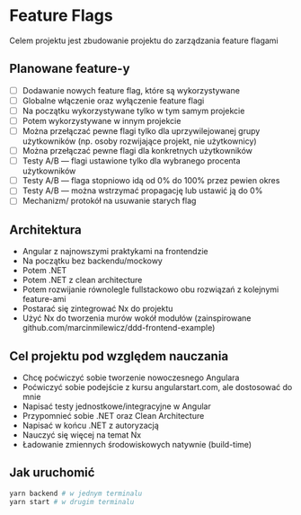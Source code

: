 # Feature Flags

Celem projektu jest zbudowanie projektu do zarządzania feature flagami

## Planowane feature-y

- [ ] Dodawanie nowych feature flag, które są wykorzystywane
- [ ] Globalne włączenie oraz wyłączenie feature flagi
- [ ] Na początku wykorzystywane tylko w tym samym projekcie
- [ ] Potem wykorzystywane w innym projekcie
- [ ] Można przełączać pewne flagi tylko dla uprzywilejowanej grupy użytkowników (np. osoby rozwijające projekt, nie użytkownicy)
- [ ] Można przełączać pewne flagi dla konkretnych użytkowników
- [ ] Testy A/B — flagi ustawione tylko dla wybranego procenta użytkowników
- [ ] Testy A/B — flaga stopniowo idą od 0% do 100% przez pewien okres
- [ ] Testy A/B — można wstrzymać propagację lub ustawić ją do 0%
- [ ] Mechanizm/ protokół na usuwanie starych flag

## Architektura

- Angular z najnowszymi praktykami na frontendzie 
- Na początku bez backendu/mockowy
- Potem .NET
- Potem .NET z clean architecture
- Potem rozwijanie równolegle fullstackowo obu rozwiązań z kolejnymi feature-ami
- Postarać się zintegrować Nx do projektu
- Użyć Nx do tworzenia murów wokół modułów (zainspirowane github.com/marcinmilewicz/ddd-frontend-example)

## Cel projektu pod względem nauczania

- Chcę poćwiczyć sobie tworzenie nowoczesnego Angulara
- Poćwiczyć sobie podejście z kursu angularstart.com, ale dostosować do mnie
- Napisać testy jednostkowe/integracyjne w Angular
- Przypomnieć sobie .NET oraz Clean Architecture
- Napisać w końcu .NET z autoryzacją
- Nauczyć się więcej na temat Nx
- Ładowanie zmiennych środowiskowych natywnie (build-time)

## Jak uruchomić

```sh
yarn backend # w jednym terminalu
yarn start # w drugim terminalu
```
